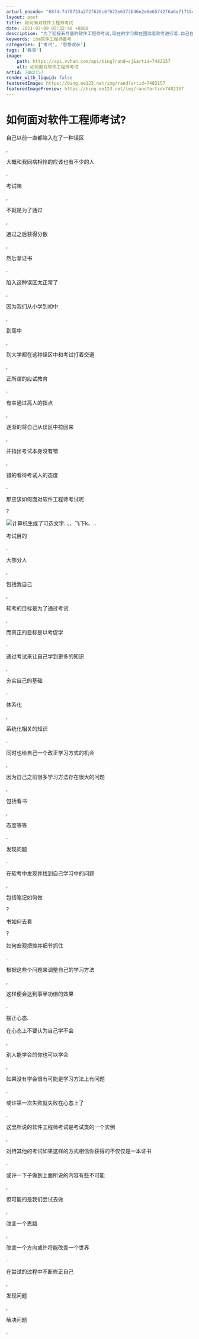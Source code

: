 ```yaml
---
arturl_encode: "6874:7470733a2f2f626c6f672e6373646e2e6e65742f6a6e71716c:732f61727469636c652f64657461696c732f37343832313537"
layout: post
title: 如何面对软件工程师考试
date: 2021-07-09 05:32:48 +0800
description: "为了迎接五月底的软件工程师考试,现在的学习都在围绕着软考进行着.自己在去年的"
keywords: ibm软件工程师备考
categories: ['考试', '思想收获']
tags: ['教育']
image:
    path: https://api.vvhan.com/api/bing?rand=sj&artid=7482157
    alt: 如何面对软件工程师考试
artid: 7482157
render_with_liquid: false
featuredImage: https://bing.ee123.net/img/rand?artid=7482157
featuredImagePreview: https://bing.ee123.net/img/rand?artid=7482157
---
```


# 如何面对软件工程师考试?

自己以前一直都陷入在了一种误区

,

大概和我同病相怜的应该也有不少的人

.

考试嘛

,

不就是为了通过

,

通过之后获得分数

,

然后拿证书

.

陷入这种误区太正常了

,

因为我们从小学到初中

,

到高中

,

到大学都在这种误区中和考试打着交道

,

正所谓的应试教育

.

有幸通过高人的指点

,

逐渐的将自己从误区中拉回来

,

并指出考试本身没有错

,

错的看待考试人的态度

.

那应该如何面对软件工程师考试呢

?

![计算机生成了可选文字: 、、飞下k、..](https://img-my.csdn.net/uploads/201204/20/1334913219_4074.jpg)

考试目的

.

大部分人

,

包括我自己

,

软考的目标是为了通过考试

,

而真正的目标是以考促学

.

通过考试来让自己学到更多的知识

,

夯实自己的基础

.

体系化

,

系统化相关的知识

.

同时也给自己一个改正学习方式的机会

,

因为自己之前很多学习方法存在很大的问题

,

包括看书

,

态度等等

.

发现问题

.

在软考中发现并找到自己学习中的问题

,

包括笔记如何做

?

书如何去看

?

如何宏观把控并细节抓住

.

根据这些个问题来调整自己的学习方法

,

这样便会达到事半功倍的效果

.

摆正心态.

在心态上不要认为自己学不会

,

别人能学会的你也可以学会

,

如果没有学会很有可能是学习方法上有问题

.

或许第一次失败就失败在心态上了

.

这里所说的软件工程师考试是考试类的一个实例

,

对待其他的考试如果这样的方式相信你获得的不仅仅是一本证书

.

或许一下子做到上面所说的内容有些不可能

,

但可能的是我们尝试去做

,

改变一个思路

,

改变一个方向或许将能改变一个世界

.

在尝试的过程中不断修正自己

,

发现问题

,

解决问题

.